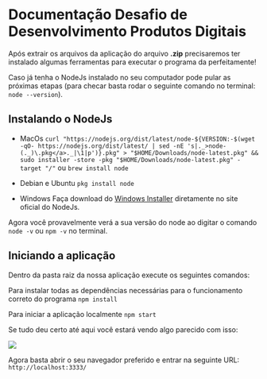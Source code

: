 # Documentação Desafio de Desenvolvimento Produtos Digitais

Após extrair os arquivos da aplicação do arquivo **.zip** precisaremos ter instalado algumas ferramentas para executar o programa da perfeitamente!

Caso já tenha o NodeJs instalado no seu computador pode pular as próximas etapas (para checar basta rodar o seguinte comando no terminal: `node --version`).

## Instalando o NodeJs

* MacOs
``` curl "https://nodejs.org/dist/latest/node-${VERSION:-$(wget -qO- https://nodejs.org/dist/latest/ | sed -nE 's|._>node-(._)\.pkg</a>._|\1|p')}.pkg" > "$HOME/Downloads/node-latest.pkg" && sudo installer -store -pkg "$HOME/Downloads/node-latest.pkg" -target "/" ```
ou
```brew install node```

* Debian e Ubuntu
`pkg install node`

* Windows
Faça download do [Windows Installer](https://nodejs.org/en/) diretamente no site oficial do NodeJs.

Agora você provavelmente verá a sua versão do node ao digitar o comando `node -v` ou `npm -v` no terminal.

## Iniciando a aplicação

Dentro da pasta raiz da nossa aplicação execute os seguintes comandos:

Para instalar todas as dependências necessárias para o funcionamento correto do programa
`npm install`

Para iniciar a aplicação localmente
`npm start`

Se tudo deu certo até aqui você estará vendo algo parecido com isso:

<img src="https://testes-tonin.s3-sa-east-1.amazonaws.com/Screen+Shot+2019-10-24+at+3.51.57+PM.png">

Agora basta abrir o seu navegador preferido e entrar na seguinte URL:
`http://localhost:3333/`
